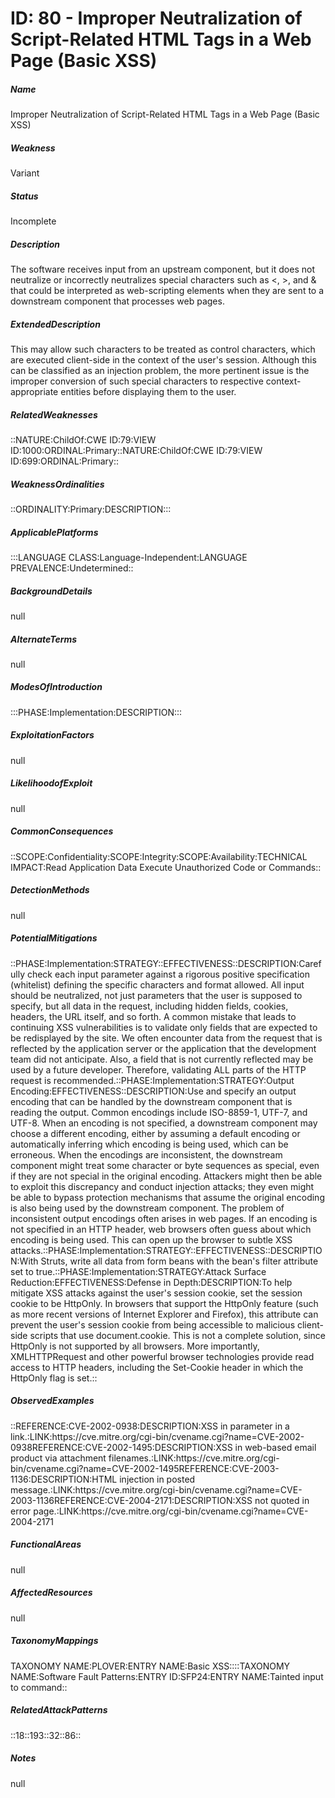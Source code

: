 # ID: 80 - Improper Neutralization of Script-Related HTML Tags in a Web Page (Basic XSS)
<h5>Name</h5>Improper Neutralization of Script-Related HTML Tags in a Web Page (Basic XSS)
<h5>Weakness</h5>Variant
<h5>Status</h5>Incomplete
<h5>Description</h5>The software receives input from an upstream component, but it does not neutralize or incorrectly neutralizes special characters such as <, >, and & that could be interpreted as web-scripting elements when they are sent to a downstream component that processes web pages.
<h5>ExtendedDescription</h5>This may allow such characters to be treated as control characters, which are executed client-side in the context of the user's session. Although this can be classified as an injection problem, the more pertinent issue is the improper conversion of such special characters to respective context-appropriate entities before displaying them to the user.
<h5>RelatedWeaknesses</h5>::NATURE:ChildOf:CWE ID:79:VIEW ID:1000:ORDINAL:Primary::NATURE:ChildOf:CWE ID:79:VIEW ID:699:ORDINAL:Primary::
<h5>WeaknessOrdinalities</h5>::ORDINALITY:Primary:DESCRIPTION:::
<h5>ApplicablePlatforms</h5>:::LANGUAGE CLASS:Language-Independent:LANGUAGE PREVALENCE:Undetermined::
<h5>BackgroundDetails</h5>null
<h5>AlternateTerms</h5>null
<h5>ModesOfIntroduction</h5>:::PHASE:Implementation:DESCRIPTION:::
<h5>ExploitationFactors</h5>null
<h5>LikelihoodofExploit</h5>null
<h5>CommonConsequences</h5>::SCOPE:Confidentiality:SCOPE:Integrity:SCOPE:Availability:TECHNICAL IMPACT:Read Application Data Execute Unauthorized Code or Commands::
<h5>DetectionMethods</h5>null
<h5>PotentialMitigations</h5>::PHASE:Implementation:STRATEGY::EFFECTIVENESS::DESCRIPTION:Carefully check each input parameter against a rigorous positive specification (whitelist) defining the specific characters and format allowed. All input should be neutralized, not just parameters that the user is supposed to specify, but all data in the request, including hidden fields, cookies, headers, the URL itself, and so forth. A common mistake that leads to continuing XSS vulnerabilities is to validate only fields that are expected to be redisplayed by the site. We often encounter data from the request that is reflected by the application server or the application that the development team did not anticipate. Also, a field that is not currently reflected may be used by a future developer. Therefore, validating ALL parts of the HTTP request is recommended.::PHASE:Implementation:STRATEGY:Output Encoding:EFFECTIVENESS::DESCRIPTION:Use and specify an output encoding that can be handled by the downstream component that is reading the output. Common encodings include ISO-8859-1, UTF-7, and UTF-8. When an encoding is not specified, a downstream component may choose a different encoding, either by assuming a default encoding or automatically inferring which encoding is being used, which can be erroneous. When the encodings are inconsistent, the downstream component might treat some character or byte sequences as special, even if they are not special in the original encoding. Attackers might then be able to exploit this discrepancy and conduct injection attacks; they even might be able to bypass protection mechanisms that assume the original encoding is also being used by the downstream component. The problem of inconsistent output encodings often arises in web pages. If an encoding is not specified in an HTTP header, web browsers often guess about which encoding is being used. This can open up the browser to subtle XSS attacks.::PHASE:Implementation:STRATEGY::EFFECTIVENESS::DESCRIPTION:With Struts, write all data from form beans with the bean's filter attribute set to true.::PHASE:Implementation:STRATEGY:Attack Surface Reduction:EFFECTIVENESS:Defense in Depth:DESCRIPTION:To help mitigate XSS attacks against the user's session cookie, set the session cookie to be HttpOnly. In browsers that support the HttpOnly feature (such as more recent versions of Internet Explorer and Firefox), this attribute can prevent the user's session cookie from being accessible to malicious client-side scripts that use document.cookie. This is not a complete solution, since HttpOnly is not supported by all browsers. More importantly, XMLHTTPRequest and other powerful browser technologies provide read access to HTTP headers, including the Set-Cookie header in which the HttpOnly flag is set.::
<h5>ObservedExamples</h5>::REFERENCE:CVE-2002-0938:DESCRIPTION:XSS in parameter in a link.:LINK:https://cve.mitre.org/cgi-bin/cvename.cgi?name=CVE-2002-0938REFERENCE:CVE-2002-1495:DESCRIPTION:XSS in web-based email product via attachment filenames.:LINK:https://cve.mitre.org/cgi-bin/cvename.cgi?name=CVE-2002-1495REFERENCE:CVE-2003-1136:DESCRIPTION:HTML injection in posted message.:LINK:https://cve.mitre.org/cgi-bin/cvename.cgi?name=CVE-2003-1136REFERENCE:CVE-2004-2171:DESCRIPTION:XSS not quoted in error page.:LINK:https://cve.mitre.org/cgi-bin/cvename.cgi?name=CVE-2004-2171
<h5>FunctionalAreas</h5>null
<h5>AffectedResources</h5>null
<h5>TaxonomyMappings</h5>TAXONOMY NAME:PLOVER:ENTRY NAME:Basic XSS::::TAXONOMY NAME:Software Fault Patterns:ENTRY ID:SFP24:ENTRY NAME:Tainted input to command::
<h5>RelatedAttackPatterns</h5>::18::193::32::86::
<h5>Notes</h5>null

